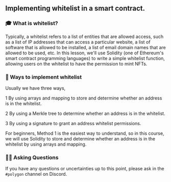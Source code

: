 ## Implementing whitelist in a smart contract.

### 🎓 What is whitelist?

Typically, a whitelist refers to a list of entities that are allowed access, such as a list of IP addresses that can access a particular website, a list of software that is allowed to be installed, a list of email domain names that are allowed to be used, etc. In this lesson, we'll use Solidity (one of Ethereum's smart contract programming languages) to write a simple whitelist function, allowing users on the whitelist to have the permission to mint NFTs.

### 📝 Ways to implement whitelist

Usually we have three ways,

1 By using arrays and mapping to store and determine whether an address is in the whitelist.

2 By using a Merkle tree to determine whether an address is in the whitelist.

3 By using a signature to grant an address whitelist permissions.

For beginners, Method 1 is the easiest way to understand, so in this course, we will use Solidity to store and determine whether an address is in the whitelist by using arrays and mapping.

### 🙋‍♂️ Asking Questions
If you have any questions or uncertainties up to this point, please ask in the `#polygon` channel on Discord.